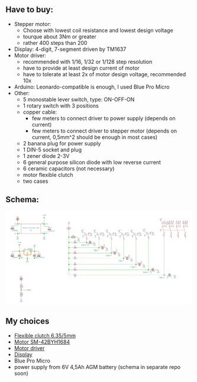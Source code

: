 
## Have to buy: ##

* Stepper motor: 
  * Choose with lowest coil resistance and lowest design voltage
  * tourque about 3Nm or greater
  * rather 400 steps than 200
* Display: 4-digit, 7-segment driven by TM1637
* Motor driver:
  * recommended with 1/16, 1/32 or 1/128 step resolution
  * have to provide at least design current of motor
  * have to tolerate at least 2x of motor design voltage, recommended 10x
* Arduino: Leonardo-compatible is enough, I used Blue Pro Micro
* Other:
  * 5 monostable lever switch, type: ON-OFF-ON
  * 1 rotary switch with 3 positions
  * copper cable:
    * few meters to connect driver to power supply (depends on current)
    * few meters to connect driver to stepper motor (depends on current, 0,5mm^2 should be enough in most cases)
  * 2 banana plug for power supply
  * 1 DIN-5 socket and plug
  * 1 zener diode 2-3V
  * 6 general purpose silicon diode with low reverse current
  * 6 ceramic capacitors (not necessary)
  * motor flexible clutch
  * two cases

## Schema: ##
![Schema](schema.png)


## My choices ##
* [Flexible clutch 6,35/5mm](https://static1.redcart.pl/templates/images/thumb/995/1500/1500/pl/0/templates/images/products/995/adc648671c8d53c314f9d0aac80086b8.jpg)
* [Motor SM-42BYH1684](https://botland.com.pl/silniki-krokowe/10892-silnik-krokowy-sm-42byh1684-400-krokowobr-28v-168a-048nm.html)
* [Motor driver](https://www.pololu.com/product/2970)
* [Display](https://botland.com.pl/wyswietlacze-segmentowe-led/5973-modul-4x-wyswietlacz-7-segmentowy-interfejs-cyfrowy.html)
* Blue Pro Micro
* power supply from 6V 4,5Ah AGM battery (schema in separate repo soon)
